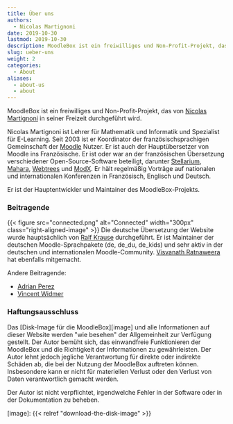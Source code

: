 ```yaml
---
title: Über uns
authors:
  - Nicolas Martignoni
date: 2019-10-30
lastmod: 2019-10-30
description: MoodleBox ist ein freiwilliges und Non-Profit-Projekt, das von Nicolas Martignoni in seiner Freizeit durchgeführt wird.
slug: ueber-uns
weight: 2
categories:
  - About
aliases:
  - about-us
  - about
---
```

MoodleBox ist ein freiwilliges und Non-Profit-Projekt, das von [Nicolas Martignoni][nicolas] in seiner Freizeit durchgeführt wird.

Nicolas Martignoni ist Lehrer für Mathematik und Informatik und Spezialist für E-Learning. Seit 2003 ist er Koordinator der französischsprachigen Gemeinschaft der [Moodle][1] Nutzer. Er ist auch der Hauptübersetzer von Moodle ins Französische. Er ist oder war an der französischen Übersetzung verschiedener Open-Source-Software beteiligt, darunter [Stellarium][2], [Mahara][3], [Webtrees][4] und [ModX][5]. Er hält regelmäßig Vorträge auf nationalen und internationalen Konferenzen in Französisch, Englisch und Deutsch.

Er ist der Hauptentwickler und Maintainer des MoodleBox-Projekts.

### Beitragende

{{< figure src="connected.png" alt="Connected" width="300px" class="right-aligned-image" >}} Die deutsche Übersetzung der Website wurde hauptsächlich von [Ralf Krause][krause] durchgeführt. Er ist Maintainer der deutschen Moodle-Sprachpakete (de, de_du, de_kids) und sehr aktiv in der deutschen und internationalen Moodle-Community. [Visvanath Ratnaweera][ratna] hat ebenfalls mitgemacht.

Andere Beitragende:

- [Adrian Perez][adpe]
- [Vincent Widmer][smallhacks]

### Haftungsausschluss

Das [Disk-Image für die MoodleBox][image] und alle Informationen auf dieser Website werden "wie besehen" der Allgemeinheit zur Verfügung gestellt. Der Autor bemüht sich, das einwandfreie Funktionieren der MoodleBox und die Richtigkeit der Informationen zu gewährleisten. Der Autor lehnt jedoch jegliche Verantwortung für direkte oder indirekte Schäden ab, die bei der Nutzung der MoodleBox auftreten können. Insbesondere kann er nicht für materiellen Verlust oder den Verlust von Daten verantwortlich gemacht werden.

Der Autor ist nicht verpflichtet, irgendwelche Fehler in der Software oder in der Dokumentation zu beheben.

 [1]: https://moodle.org
 [2]: https://stellarium.org/
 [3]: https://mahara.org/
 [4]: https://www.webtrees.net/
 [5]: https://modx.com/
 [nicolas]: https://blog.martignoni.net/a-propos/
 [krause]: https://moodle.org/user/profile.php?id=70180
 [ratna]: https://moodle.org/user/profile.php?id=41095
 [adpe]: https://adrianperez.me/
 [smallhacks]: https://github.com/smallhacks
 [image]: {{< relref "download-the-disk-image" >}}

